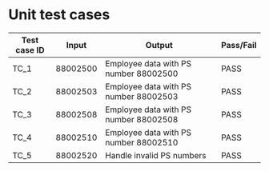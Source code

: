 # Unit test cases

|Test case ID|Input|Output|Pass/Fail|
-----|--------|----------|----------|
|TC_1|88002500|Employee data with PS number 88002500|PASS|
|TC_2|88002503|Employee data with PS number 88002503|PASS|
|TC_3|88002508|Employee data with PS number 88002508|PASS|
|TC_4|88002510|Employee data with PS number 88002510|PASS|
TC_5|88002520|Handle invalid PS numbers|PASS|
